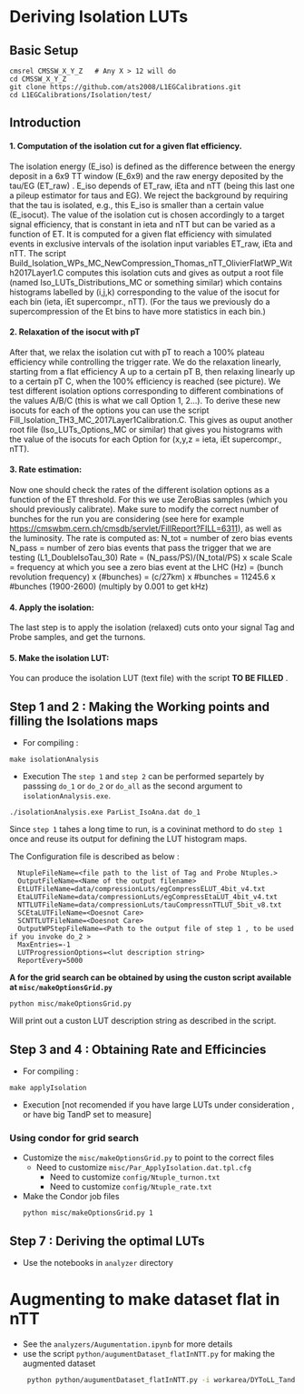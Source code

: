 # Deriving Isolation LUTs
## Basic Setup
```
cmsrel CMSSW_X_Y_Z   # Any X > 12 will do
cd CMSSW_X_Y_Z
git clone https://github.com/ats2008/L1EGCalibrations.git
cd L1EGCalibrations/Isolation/test/
```
## Introduction
#### 1. Computation of the isolation cut for a given flat efficiency.
The isolation energy (E_iso) is defined as the difference between the energy deposit in a 6x9 TT window (E_6x9) and the raw energy deposited by the tau/EG (ET_raw) . E_iso depends of ET_raw, iEta and nTT (being this last one a pileup estimator for taus and EG). We reject the background by requiring that the tau is isolated, e.g., this E_iso is smaller than a certain value (E_isocut). The value of the isolation cut is chosen accordingly to a target signal efficiency, that is constant in ieta and nTT but can be varied as a function of ET. It is computed for a given flat efficiency with simulated events in exclusive intervals of the isolation input variables ET_raw, iEta and nTT.
The script Build_Isolation_WPs_MC_NewCompression_Thomas_nTT_OlivierFlatWP_With2017Layer1.C computes this isolation cuts and gives as output a root file (named Iso_LUTs_Distributions_MC or something similar) which contains histograms labelled by (i,j,k) corresponding to the value of the isocut for each bin (ieta, iEt supercompr., nTT). (For the taus we previously do a supercompression of the Et bins to have more statistics in each bin.)
#### 2. Relaxation of the isocut with pT
After that, we relax the isolation cut with pT to reach a 100% plateau efficiency while controlling the trigger rate.  We do the relaxation linearly, starting from a flat efficiency A up to a certain pT B, then relaxing linearly up to a certain pT C, when the 100% efficiency is reached (see picture). We test different isolation options corresponding to different combinations of the values A/B/C (this is what we call Option 1, 2…). 
To derive these new isocuts for each of the options you can use the script Fill_Isolation_TH3_MC_2017Layer1Calibration.C. 
This gives as ouput another root file (Iso_LUTs_Options_MC or similar) that gives you histograms with the value of the isocuts for each Option for (x,y,z = ieta, iEt supercompr., nTT).

#### 3. Rate estimation:
Now one should check the rates of the different isolation options as a function of the ET threshold. For this we use ZeroBias samples (which you should previously calibrate). 
Make sure to modify the correct number of bunches for the run you are considering (see here for example https://cmswbm.cern.ch/cmsdb/servlet/FillReport?FILL=6311), as well as the luminosity. 
The rate is computed as:
    N_tot = number of zero bias events
    N_pass = number of zero bias events that pass the trigger that we are testing (L1_DoubleIsoTau_30)
    Rate = (N_pass/PS)/(N_total/PS) x scale
    Scale = frequency at which you see a zero bias event at the LHC (Hz) 
          = (bunch revolution frequency) x (#bunches)
          = (c/27km) x #bunches = 11245.6 x #bunches (1900-2600)    (multiply by 0.001 to get kHz)

#### 4. Apply the isolation:
The last step is to apply the isolation (relaxed) cuts onto your signal Tag and Probe  samples, and get the turnons.

#### 5. Make the isolation LUT:
You can produce the isolation LUT (text file) with the script **TO BE FILLED** .

## Step 1 and 2 : Making the Working points and filling the Isolations maps
  * For compiling :
  ```
  make isolationAnalysis
  ```
  * Execution
    The `step 1` and `step 2` can be performed separtely by passsing `do_1` or `do_2` or `do_all` as the second argument to `isolationAnalysis.exe`.
  ```
  ./isolationAnalysis.exe ParList_IsoAna.dat do_1
  ```

  Since `step 1` tahes a long time to run, is a covininat methord to do `step 1` once and reuse its output for defining the LUT histogram maps.

  The Configuration file is described as below :
  ```
    NtupleFileName=<file path to the list of Tag and Probe Ntuples.>
    OutputFileName=<Name of the output filename>
    EtLUTFileName=data/compressionLuts/egCompressELUT_4bit_v4.txt
    EtaLUTFileName=data/compressionLuts/egCompressEtaLUT_4bit_v4.txt
    NTTLUTFileName=data/compressionLuts/tauCompressnTTLUT_5bit_v8.txt
    SCEtaLUTFileName=<Doesnot Care>
    SCNTTLUTFileName=<Doesnot Care>
    OutputWPStepFileName=<Path to the output file of step 1 , to be used if you invoke do_2 >
    MaxEntries=-1
    LUTProgressionOptions=<lut description string>
    ReportEvery=5000
  ```
  **A <lut description string> for the grid search can be obtained by using the custon script available at `misc/makeOptionsGrid.py`**
  ```
  python misc/makeOptionsGrid.py
  ```
  Will print out a custon LUT description string as described in the script.

## Step 3 and 4 : Obtaining Rate and Efficincies
  * For compiling :
  ```
  make applyIsolation
  ```
  * Execution [not recomended if you have large LUTs under consideration , or have big TandP set to measure]
### Using condor for grid search
 -  Customize the `misc/makeOptionsGrid.py` to point to the correct files
    - Need to customize `misc/Par_ApplyIsolation.dat.tpl.cfg`
        - Need to customize `config/Ntuple_turnon.txt`
        - Need to customize `config/Ntuple_rate.txt`
 - Make the Condor job files 
   ```
   python misc/makeOptionsGrid.py 1
   ```
## Step 7 : Deriving the optimal LUTs
  * Use the notebooks in `analyzer` directory

# Augmenting to make dataset flat in nTT

 - See the `analyzers/Augumentation.ipynb` for more details
 - use the script `python/augumentDataset_flatInNTT.py` for making the augmented dataset
    ```bash
     python python/augumentDataset_flatInNTT.py -i workarea/DYToLL_TandP_calo_v6_ZS0p0_v1.root -o workarea/results/dataAugmentation_mc_v1/ --export
    ```


